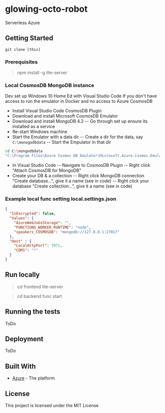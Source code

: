 # glowing-octo-robot

Serverless Azure

## Getting Started

```
git clone [this]
```

### Prerequisites

>npm install -g lite-server

### Local CosmosDB MongoDB instance 

Dev set up
Windows 10 Home Ed with Visual Studio Code
If you don't have access to run the emulator in Docker and no access to Azure CosmosDB

- Install Visual Studio Code CosmosDB Plugin
- Download and install Microsoft CosmosDB Emulator
- Download and install MongoDB 4.2
-- Go through set up ensure its installed as a service
- Re-start Windows machine
- Start the Emulator with a data dir
-- Create a dir for the data, say `C:\monogodbdata`
-- Start the Empulator in that dir
```bash
cd C:\mongodbdata
"C:\Program Files\Azure Cosmos DB Emulator\Microsoft.Azure.Cosmos.Emulator.exe" /EnableMongoDbEndpoint
```
- In Visual Studio Code
-- Navigate to CosmosDB Plugin
-- Right click "Attach CosmosDB for MongoDB"
- Create your DB & a collection
-- Right click MongoDB connection "Create database...", give it a name (see in code)
-- Right click your database "Create collection...", give it a name (see in code)

### Example local func setting local.settings.json

```json
{
  "IsEncrypted": false,
  "Values": {
    "AzureWebJobsStorage": "",
    "FUNCTIONS_WORKER_RUNTIME": "node",
    "speakers_COSMOSDB": "mongodb://127.0.0.1:27017"
  },
  "Host" : {
    "LocalHttpPort": 7071,
    "CORS": "*"
  }
}
```

## Run locally

>cd frontend
>lite-server

>cd backend
>func start

## Running the tests

ToDo


## Deployment

ToDo

## Built With

* [Azure](https://aka.ms) - The platform

## License
This project is licensed under the MIT License

